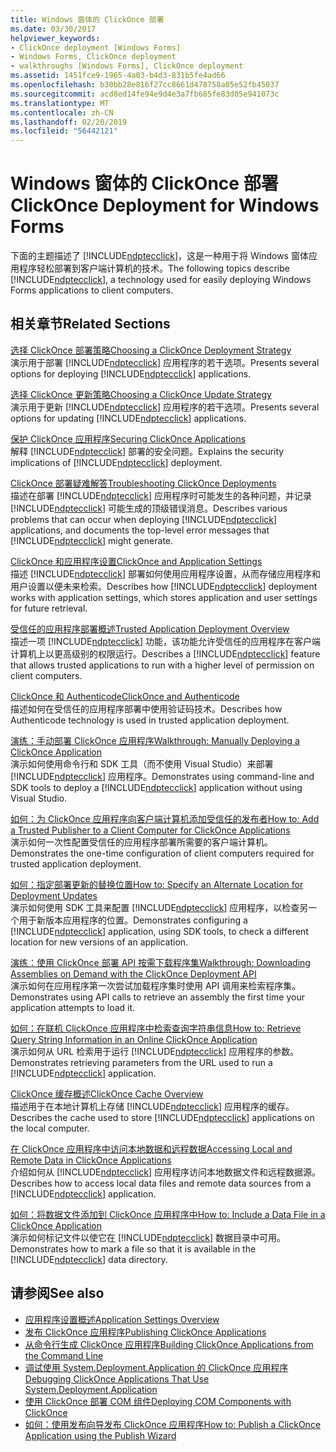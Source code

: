 ```yaml
---
title: Windows 窗体的 ClickOnce 部署
ms.date: 03/30/2017
helpviewer_keywords:
- ClickOnce deployment [Windows Forms]
- Windows Forms, ClickOnce deployment
- walkthroughs [Windows Forms], ClickOnce deployment
ms.assetid: 1451fce9-1965-4a03-b4d3-831b5fe4ad66
ms.openlocfilehash: b30bb28e816f27cc8661d478758a05e52fb45037
ms.sourcegitcommit: acd8ed14fe94e9d4e3a7fb685fe83d05e941073c
ms.translationtype: MT
ms.contentlocale: zh-CN
ms.lasthandoff: 02/20/2019
ms.locfileid: "56442121"
---
```

# <a name="clickonce-deployment-for-windows-forms"></a><span data-ttu-id="bcac9-102">Windows 窗体的 ClickOnce 部署</span><span class="sxs-lookup"><span data-stu-id="bcac9-102">ClickOnce Deployment for Windows Forms</span></span>
<span data-ttu-id="bcac9-103">下面的主题描述了 [!INCLUDE[ndptecclick](../../../includes/ndptecclick-md.md)]，这是一种用于将 Windows 窗体应用程序轻松部署到客户端计算机的技术。</span><span class="sxs-lookup"><span data-stu-id="bcac9-103">The following topics describe [!INCLUDE[ndptecclick](../../../includes/ndptecclick-md.md)], a technology used for easily deploying Windows Forms applications to client computers.</span></span>  
  
## <a name="related-sections"></a><span data-ttu-id="bcac9-104">相关章节</span><span class="sxs-lookup"><span data-stu-id="bcac9-104">Related Sections</span></span>  
 [<span data-ttu-id="bcac9-105">选择 ClickOnce 部署策略</span><span class="sxs-lookup"><span data-stu-id="bcac9-105">Choosing a ClickOnce Deployment Strategy</span></span>](/visualstudio/deployment/choosing-a-clickonce-deployment-strategy)  
 <span data-ttu-id="bcac9-106">演示用于部署 [!INCLUDE[ndptecclick](../../../includes/ndptecclick-md.md)] 应用程序的若干选项。</span><span class="sxs-lookup"><span data-stu-id="bcac9-106">Presents several options for deploying [!INCLUDE[ndptecclick](../../../includes/ndptecclick-md.md)] applications.</span></span>  
  
 [<span data-ttu-id="bcac9-107">选择 ClickOnce 更新策略</span><span class="sxs-lookup"><span data-stu-id="bcac9-107">Choosing a ClickOnce Update Strategy</span></span>](/visualstudio/deployment/choosing-a-clickonce-update-strategy)  
 <span data-ttu-id="bcac9-108">演示用于更新 [!INCLUDE[ndptecclick](../../../includes/ndptecclick-md.md)] 应用程序的若干选项。</span><span class="sxs-lookup"><span data-stu-id="bcac9-108">Presents several options for updating [!INCLUDE[ndptecclick](../../../includes/ndptecclick-md.md)] applications.</span></span>  
  
 [<span data-ttu-id="bcac9-109">保护 ClickOnce 应用程序</span><span class="sxs-lookup"><span data-stu-id="bcac9-109">Securing ClickOnce Applications</span></span>](/visualstudio/deployment/securing-clickonce-applications)  
 <span data-ttu-id="bcac9-110">解释 [!INCLUDE[ndptecclick](../../../includes/ndptecclick-md.md)] 部署的安全问题。</span><span class="sxs-lookup"><span data-stu-id="bcac9-110">Explains the security implications of [!INCLUDE[ndptecclick](../../../includes/ndptecclick-md.md)] deployment.</span></span>  
  
 [<span data-ttu-id="bcac9-111">ClickOnce 部署疑难解答</span><span class="sxs-lookup"><span data-stu-id="bcac9-111">Troubleshooting ClickOnce Deployments</span></span>](/visualstudio/deployment/troubleshooting-clickonce-deployments)  
 <span data-ttu-id="bcac9-112">描述在部署 [!INCLUDE[ndptecclick](../../../includes/ndptecclick-md.md)] 应用程序时可能发生的各种问题，并记录 [!INCLUDE[ndptecclick](../../../includes/ndptecclick-md.md)] 可能生成的顶级错误消息。</span><span class="sxs-lookup"><span data-stu-id="bcac9-112">Describes various problems that can occur when deploying [!INCLUDE[ndptecclick](../../../includes/ndptecclick-md.md)] applications, and documents the top-level error messages that [!INCLUDE[ndptecclick](../../../includes/ndptecclick-md.md)] might generate.</span></span>  
  
 [<span data-ttu-id="bcac9-113">ClickOnce 和应用程序设置</span><span class="sxs-lookup"><span data-stu-id="bcac9-113">ClickOnce and Application Settings</span></span>](/visualstudio/deployment/clickonce-and-application-settings)  
 <span data-ttu-id="bcac9-114">描述 [!INCLUDE[ndptecclick](../../../includes/ndptecclick-md.md)] 部署如何使用应用程序设置，从而存储应用程序和用户设置以便未来检索。</span><span class="sxs-lookup"><span data-stu-id="bcac9-114">Describes how [!INCLUDE[ndptecclick](../../../includes/ndptecclick-md.md)] deployment works with application settings, which stores application and user settings for future retrieval.</span></span>  
  
 [<span data-ttu-id="bcac9-115">受信任的应用程序部署概述</span><span class="sxs-lookup"><span data-stu-id="bcac9-115">Trusted Application Deployment Overview</span></span>](/visualstudio/deployment/trusted-application-deployment-overview)  
 <span data-ttu-id="bcac9-116">描述一项 [!INCLUDE[ndptecclick](../../../includes/ndptecclick-md.md)] 功能，该功能允许受信任的应用程序在客户端计算机上以更高级别的权限运行。</span><span class="sxs-lookup"><span data-stu-id="bcac9-116">Describes a [!INCLUDE[ndptecclick](../../../includes/ndptecclick-md.md)] feature that allows trusted applications to run with a higher level of permission on client computers.</span></span>  
  
 [<span data-ttu-id="bcac9-117">ClickOnce 和 Authenticode</span><span class="sxs-lookup"><span data-stu-id="bcac9-117">ClickOnce and Authenticode</span></span>](/visualstudio/deployment/clickonce-and-authenticode)  
 <span data-ttu-id="bcac9-118">描述如何在受信任的应用程序部署中使用验证码技术。</span><span class="sxs-lookup"><span data-stu-id="bcac9-118">Describes how Authenticode technology is used in trusted application deployment.</span></span>  
  
 [<span data-ttu-id="bcac9-119">演练：手动部署 ClickOnce 应用程序</span><span class="sxs-lookup"><span data-stu-id="bcac9-119">Walkthrough: Manually Deploying a ClickOnce Application</span></span>](/visualstudio/deployment/walkthrough-manually-deploying-a-clickonce-application)  
 <span data-ttu-id="bcac9-120">演示如何使用命令行和 SDK 工具（而不使用 Visual Studio）来部署 [!INCLUDE[ndptecclick](../../../includes/ndptecclick-md.md)] 应用程序。</span><span class="sxs-lookup"><span data-stu-id="bcac9-120">Demonstrates using command-line and SDK tools to deploy a [!INCLUDE[ndptecclick](../../../includes/ndptecclick-md.md)] application without using Visual Studio.</span></span>  
  
 [<span data-ttu-id="bcac9-121">如何：为 ClickOnce 应用程序向客户端计算机添加受信任的发布者</span><span class="sxs-lookup"><span data-stu-id="bcac9-121">How to: Add a Trusted Publisher to a Client Computer for ClickOnce Applications</span></span>](/visualstudio/deployment/how-to-add-a-trusted-publisher-to-a-client-computer-for-clickonce-applications)  
 <span data-ttu-id="bcac9-122">演示如何一次性配置受信任的应用程序部署所需要的客户端计算机。</span><span class="sxs-lookup"><span data-stu-id="bcac9-122">Demonstrates the one-time configuration of client computers required for trusted application deployment.</span></span>  
  
 [<span data-ttu-id="bcac9-123">如何：指定部署更新的替换位置</span><span class="sxs-lookup"><span data-stu-id="bcac9-123">How to: Specify an Alternate Location for Deployment Updates</span></span>](/visualstudio/deployment/how-to-specify-an-alternate-location-for-deployment-updates)  
 <span data-ttu-id="bcac9-124">演示如何使用 SDK 工具来配置 [!INCLUDE[ndptecclick](../../../includes/ndptecclick-md.md)] 应用程序，以检查另一个用于新版本应用程序的位置。</span><span class="sxs-lookup"><span data-stu-id="bcac9-124">Demonstrates configuring a [!INCLUDE[ndptecclick](../../../includes/ndptecclick-md.md)] application, using SDK tools, to check a different location for new versions of an application.</span></span>  
  
 [<span data-ttu-id="bcac9-125">演练：使用 ClickOnce 部署 API 按需下载程序集</span><span class="sxs-lookup"><span data-stu-id="bcac9-125">Walkthrough: Downloading Assemblies on Demand with the ClickOnce Deployment API</span></span>](/visualstudio/deployment/walkthrough-downloading-assemblies-on-demand-with-the-clickonce-deployment-api)  
 <span data-ttu-id="bcac9-126">演示如何在应用程序第一次尝试加载程序集时使用 API 调用来检索程序集。</span><span class="sxs-lookup"><span data-stu-id="bcac9-126">Demonstrates using API calls to retrieve an assembly the first time your application attempts to load it.</span></span>  
  
 [<span data-ttu-id="bcac9-127">如何：在联机 ClickOnce 应用程序中检索查询字符串信息</span><span class="sxs-lookup"><span data-stu-id="bcac9-127">How to: Retrieve Query String Information in an Online ClickOnce Application</span></span>](/visualstudio/deployment/how-to-retrieve-query-string-information-in-an-online-clickonce-application)  
 <span data-ttu-id="bcac9-128">演示如何从 URL 检索用于运行 [!INCLUDE[ndptecclick](../../../includes/ndptecclick-md.md)] 应用程序的参数。</span><span class="sxs-lookup"><span data-stu-id="bcac9-128">Demonstrates retrieving parameters from the URL used to run a [!INCLUDE[ndptecclick](../../../includes/ndptecclick-md.md)] application.</span></span>  
  
 [<span data-ttu-id="bcac9-129">ClickOnce 缓存概述</span><span class="sxs-lookup"><span data-stu-id="bcac9-129">ClickOnce Cache Overview</span></span>](/visualstudio/deployment/clickonce-cache-overview)  
 <span data-ttu-id="bcac9-130">描述用于在本地计算机上存储 [!INCLUDE[ndptecclick](../../../includes/ndptecclick-md.md)] 应用程序的缓存。</span><span class="sxs-lookup"><span data-stu-id="bcac9-130">Describes the cache used to store [!INCLUDE[ndptecclick](../../../includes/ndptecclick-md.md)] applications on the local computer.</span></span>  
  
 [<span data-ttu-id="bcac9-131">在 ClickOnce 应用程序中访问本地数据和远程数据</span><span class="sxs-lookup"><span data-stu-id="bcac9-131">Accessing Local and Remote Data in ClickOnce Applications</span></span>](/visualstudio/deployment/accessing-local-and-remote-data-in-clickonce-applications)  
 <span data-ttu-id="bcac9-132">介绍如何从 [!INCLUDE[ndptecclick](../../../includes/ndptecclick-md.md)] 应用程序访问本地数据文件和远程数据源。</span><span class="sxs-lookup"><span data-stu-id="bcac9-132">Describes how to access local data files and remote data sources from a [!INCLUDE[ndptecclick](../../../includes/ndptecclick-md.md)] application.</span></span>  
  
 [<span data-ttu-id="bcac9-133">如何：将数据文件添加到 ClickOnce 应用程序中</span><span class="sxs-lookup"><span data-stu-id="bcac9-133">How to: Include a Data File in a ClickOnce Application</span></span>](/visualstudio/deployment/how-to-include-a-data-file-in-a-clickonce-application)  
 <span data-ttu-id="bcac9-134">演示如何标记文件以使它在 [!INCLUDE[ndptecclick](../../../includes/ndptecclick-md.md)] 数据目录中可用。</span><span class="sxs-lookup"><span data-stu-id="bcac9-134">Demonstrates how to mark a file so that it is available in the [!INCLUDE[ndptecclick](../../../includes/ndptecclick-md.md)] data directory.</span></span>  
  
## <a name="see-also"></a><span data-ttu-id="bcac9-135">请参阅</span><span class="sxs-lookup"><span data-stu-id="bcac9-135">See also</span></span>
- [<span data-ttu-id="bcac9-136">应用程序设置概述</span><span class="sxs-lookup"><span data-stu-id="bcac9-136">Application Settings Overview</span></span>](../../../docs/framework/winforms/advanced/application-settings-overview.md)
- [<span data-ttu-id="bcac9-137">发布 ClickOnce 应用程序</span><span class="sxs-lookup"><span data-stu-id="bcac9-137">Publishing ClickOnce Applications</span></span>](/visualstudio/deployment/publishing-clickonce-applications)
- [<span data-ttu-id="bcac9-138">从命令行生成 ClickOnce 应用程序</span><span class="sxs-lookup"><span data-stu-id="bcac9-138">Building ClickOnce Applications from the Command Line</span></span>](/visualstudio/deployment/building-clickonce-applications-from-the-command-line)
- [<span data-ttu-id="bcac9-139">调试使用 System.Deployment.Application 的 ClickOnce 应用程序</span><span class="sxs-lookup"><span data-stu-id="bcac9-139">Debugging ClickOnce Applications That Use System.Deployment.Application</span></span>](/visualstudio/deployment/debugging-clickonce-applications-that-use-system-deployment-application)
- [<span data-ttu-id="bcac9-140">使用 ClickOnce 部署 COM 组件</span><span class="sxs-lookup"><span data-stu-id="bcac9-140">Deploying COM Components with ClickOnce</span></span>](/visualstudio/deployment/deploying-com-components-with-clickonce)
- [<span data-ttu-id="bcac9-141">如何：使用发布向导发布 ClickOnce 应用程序</span><span class="sxs-lookup"><span data-stu-id="bcac9-141">How to: Publish a ClickOnce Application using the Publish Wizard</span></span>](/visualstudio/deployment/how-to-publish-a-clickonce-application-using-the-publish-wizard)
